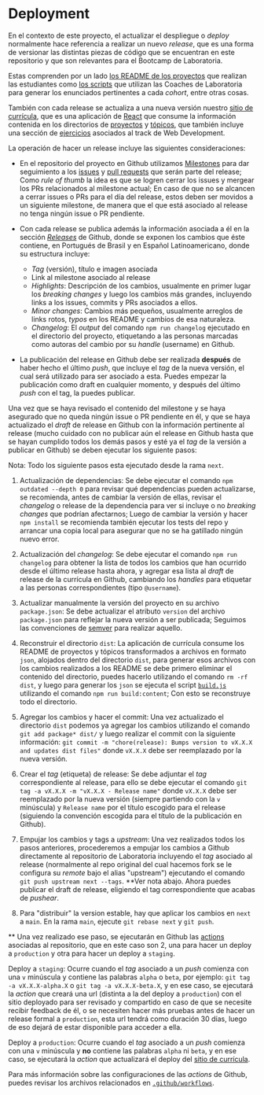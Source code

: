 # Deployment

En el contexto de este proyecto, el actualizar el despliegue
o _deploy_  normalmente hace referencia a realizar un
nuevo _release_, que es una forma de versionar las distintas
piezas de código que se encuentran en este repositorio y que son relevantes
para el Bootcamp de Laboratoria.

Estas comprenden por un lado
[los README de los proyectos](https://github.com/Laboratoria/bootcamp/tree/main/projects)
que realizan
las estudiantes como
[los scripts](https://github.com/Laboratoria/bootcamp/tree/main/scripts)
que
utilizan las Coaches de Laboratoria para generar los enunciados
pertinentes a cada _cohort_, entre otras cosas.

También con cada release se actualiza a una nueva versión nuestro
[sitio de currícula](https://curriculum.laboratoria.la), que
es una aplicación de [React](https://reactjs.org/) que consume la
información contenida en los directorios de
[proyectos](https://github.com/Laboratoria/bootcamp/tree/main/projects)
y [tópicos](https://github.com/Laboratoria/bootcamp/tree/main/topics),
que también incluye una sección de
[ejercicios](https://curriculum.laboratoria.la/es/js/gym)
asociados al track de Web Development.

La operación de hacer un release incluye las siguientes consideraciones:

* En el repositorio del proyecto en Github utilizamos
  [Milestones](https://github.com/Laboratoria/bootcamp/milestones) para
  dar seguimiento a los
  [issues](https://github.com/Laboratoria/bootcamp/issues) y
  [pull requests](https://github.com/Laboratoria/bootcamp/pulls) que serán
  parte del release; Como _rule of thumb_ la idea es que
  se logren cerrar los issues y mergear los PRs relacionados
  al milestone actual; En caso de que no se alcancen a cerrar
  issues o PRs para el día del release, estos deben ser movidos a un siguiente
  milestone, de manera que el que está asociado al release no
  tenga ningún issue o PR pendiente.

* Con cada release se publica además la información asociada
  a él en la sección
  [_Releases_](https://github.com/Laboratoria/bootcamp/releases/) de Github,
  donde se exponen los cambios que éste contiene, en Portugués de Brasil y en
  Español Latinoamericano, donde su estructura incluye:

  - _Tag_ (versión), título e imagen asociada
  - Link al milestone asociado al release
  - _Highlights_: Descripción de los cambios, usualmente
    en primer lugar los _breaking changes_ y luego los cambios
    más grandes, incluyendo links a los issues, commits y PRs asociados
    a ellos.
  - _Minor changes_: Cambios más pequeños, usualmente
    arreglos de links rotos, _typos_ en los README
    y cambios de esa naturaleza.
  - _Changelog_: El _output_ del comando `npm run changelog` ejecutado
    en el directorio del proyecto, etiquetando a las personas marcadas
    como autoras del cambio por su _handle_ (username) en Github.

* La publicación del release en Github debe ser realizada **después**
  de haber hecho el último _push_, que incluye el _tag_ de la nueva versión,
  el cual será utilizado para ser asociado a esta. Puedes empezar
  la publicación como draft en cualquier momento, y después del último
  _push_ con el tag, la puedes publicar.

Una vez que se haya revisado el contenido del milestone y se haya asegurado
que no queda ningún issue o PR pendiente en él, y que se haya actualizado el
_draft_ de release en Github con la información pertinente al release
(mucho cuidado con no publicar aún el release en Github hasta que se hayan
cumplido todos los demás pasos y esté ya el _tag_ de la versión a publicar
en Github) se deben ejecutar los siguiente pasos:

Nota: Todo los siguiente pasos esta ejecutado desde la rama `next`.

1. Actualización de dependencias: Se debe ejecutar el comando
  `npm outdated --depth 0` para revisar qué dependencias pueden actualizarse,
  se recomienda, antes de cambiar la versión de ellas, revisar el _changelog_
  o release de la dependencia para ver si incluye o no _breaking changes_
  que podrían afectarnos; Luego de cambiar la versión y hacer `npm install`
  se recomienda también ejecutar los tests del repo y arrancar una copia
  local para asegurar que no se ha gatillado ningún nuevo error.

2. Actualización del _changelog_: Se debe ejecutar el comando
  `npm run changelog` para obtener la lista de todos los cambios que han
  ocurrido desde el último release hasta ahora, y agregar esa lista al
  _draft_ de release de la currícula en Github, cambiando los _handles_
  para etiquetar a las personas correspondientes (tipo `@username`).

3. Actualizar manualmente la versión del proyecto en su archivo `package.json`:
  Se debe actualizar el atributo `version` del archivo `package.json`
  para reflejar la nueva versión a ser publicada; Seguimos las convenciones
  de [semver](https://semver.org/) para realizar aquello.

4. Reconstruir el directorio `dist`: La aplicación de currícula
  consume los README de proyectos y tópicos transformados a archivos
  en formato `json`, alojados dentro del directorio `dist`, para
  generar esos archivos con los cambios realizados a los README se
  debe primero eliminar el contenido del directorio, puedes hacerlo utilizando
  el comando `rm -rf dist`, y luego para generar los `json` se
  ejecuta el script [`build.js`](./scripts/build.js) utilizando el comando
  `npm run build:content`; Con esto se reconstruye todo el directorio.

5. Agregar los cambios y hacer el commit: Una vez actualizado el directorio
  `dist` podemos ya agregar los cambios utilizando el comando
  `git add package* dist/` y luego realizar el commit con la siguiente
  información:
  `git commit -m "chore(release): Bumps version to vX.X.X and updates dist files"`
  donde `vX.X.X` debe ser reemplazado por la nueva versión.

6. Crear el _tag_ (etiqueta) de release: Se debe adjuntar el _tag_
  correspondiente al release, para ello se debe ejecutar el comando
  `git tag -a vX.X.X -m "vX.X.X - Release name"` donde `vX.X.X`
  debe ser reemplazado por la nueva versión (siempre partiendo con la
  `v` minúscula) y `Release name` por el
  título escogido para el release (siguiendo la convención escogida
  para el título de la publicación en Github).

7. Empujar los cambios y tags a _upstream_: Una vez realizados todos
  los pasos anteriores, procederemos a empujar los cambios a Github
  directamente al repositorio de Laboratoria incluyendo el _tag_ asociado
  al release (normalmente al repo original
  del cual hacemos fork se le configura su _remote_ bajo el alias "upstream")
  ejecutando el comando `git push upstream next --tags`. **Ver nota abajo.
  Ahora puedes publicar el draft de release, eligiendo el tag correspondiente
  que acabas de _pushear_.

8. Para "distribuir" la version estable, hay que aplicar los cambios en
`next` a `main`. En la rama `main`, ejecute `git rebase next` y `git push`.

** Una vez realizado ese paso, se ejecutarán en Github las
[actions](https://github.com/features/actions) asociadas al repositorio,
que en este caso son 2, una para hacer un deploy a `production` y otra
para hacer un deploy a `staging`.

Deploy a `staging`: Ocurre cuando el _tag_ asociado a un _push_
comienza con una `v` minúscula y contiene las palabras `alpha` o `beta`, por
ejemplo: `git tag -a vX.X.X-alpha.X` o `git tag -a vX.X.X-beta.X`, y en ese caso,
se ejecutará la _action_ que creará una url (distinta a la del deploy a
`production`) con el sitio deployado para ser revisado y compartido en caso
de que se necesite recibir feedback de él, o se necesiten hacer más pruebas
antes de hacer un release formal a `production`, esta url tendrá como duración
30 días, luego de eso dejará de estar disponible para acceder a ella.

Deploy a `production`: Ocurre cuando el _tag_ asociado a un _push_
comienza con una `v` minúscula y **no** contiene las palabras `alpha` ni
`beta`, y en ese caso, se ejecutará la _action_ que actualizará el deploy
del [sitio de currícula](https://curriculum.laboratoria.la).

Para más información sobre las configuraciones de las _actions_ de
Github, puedes revisar los archivos relacionados en
[`.github/workflows`](../.github/workflows).
